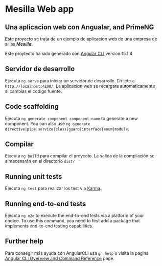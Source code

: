 # Mesilla Web app
## Una aplicacion web con Angualar, and PrimeNG

Este proyecto se trata de un ejemplo de aplicacion web de una empresa de sillas ***Mesilla***.

Este proytecto ha sido generado con [Angular CLI](https://github.com/angular/angular-cli) version 15.1.4.

## Servidor de desarrollo

Ejecuta `ng serve` para iniciar un servidor de desarrollo. Dirijete a `http://localhost:4200/`. La aplicacion web se recargara automaticamente si cambias el codigo fuente.

## Code scaffolding

Ejecuta `ng generate component component-name` to generate a new component. You can also use `ng generate directive|pipe|service|class|guard|interface|enum|module`.

## Compilar

Ejecuta `ng build` para compilar el proyecto. La salida de la compilación se almacenarán en el directorio `dist/`

## Running unit tests

Ejecuta `ng test` para realizar los test via [Karma](https://karma-runner.github.io).

## Running end-to-end tests

Ejecuta `ng e2e` to execute the end-to-end tests via a platform of your choice. To use this command, you need to first add a package that implements end-to-end testing capabilities.

## Further help

Para consegir más ayuda con AngularCLI usa `gn help` o visita la pagina [Angular CLI Overview and Command Reference](https://angular.io/cli) page.
